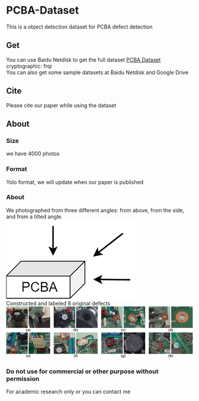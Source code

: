 # PCBA-Dataset
This is a object detection dataset for PCBA defect detection
## Get
You can use Baidu Netdisk to get the full dataset [PCBA Dataset](https://pan.baidu.com/s/1oqxFnLlQ9mj8aeHalj_U7Q) cryptographic: frqi   
You can also get some sample datasets at Baidu Netdisk and Google Drive
## Cite
Please cite our paper while using the dataset
## About
### Size
we have 4000 photos
### Format
Yolo format, we will update when our paper is published
### About
We photographed from three different angles: from above, from the side, and from a tilted angle.  
![photo angle](https://github.com/ismh16/PCBA-Dataset/blob/main/img/angle.jpg "angjpg")  
Constructed and labeled 8 original defects  
![photo category](https://github.com/ismh16/PCBA-Dataset/blob/main/img/category.jpg "catejpg")   
### Do not use for commercial or other purpose without permission
For academic research only or you can contact me
